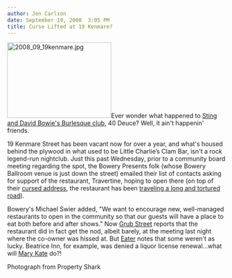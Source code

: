 ```yaml
---
author: Jen Carlson
date: September 19, 2008  3:05 PM
title: Curse Lifted at 19 Kenmare?
---
```


<p><img alt="2008_09_19kenmare.jpg" src="https://web.archive.org/web/20111117124156im_/http://gothamist.com/attachments/jen/2008_09_19kenmare.jpg" width="240" height="174" class="left">Ever wonder what happened to <a href="https://web.archive.org/web/20111117124156/http://gothamist.com/2007/05/11/bowies_burlesqu.php">Sting and David Bowie&apos;s Burlesque club</a>, 40 Deuce? Well, it ain&apos;t happenin&apos; friends. </p>

<p>19 Kenmare Street has been vacant now for over a year, and what&apos;s housed behind the plywood in what used to be Little Charlie&#x2019;s Clam Bar, isn&apos;t a rock legend-run nightclub. Just this past Wednesday, prior to a community board meeting regarding the spot, the Bowery Presents folk (whose Bowery Ballroom venue is just down the street) emailed their list of contacts asking for support of the restaurant, Travertine, hoping to open there (on top of their <a href="https://web.archive.org/web/20111117124156/http://www.observer.com/2008/real-estate/travertine-breaks-curse-19-kenmare">cursed address</a>, the restaurant has been <a href="https://web.archive.org/web/20111117124156/http://eater.com/archives/2008/08/first_word_yet_another_group_takes_a_crack_at_19_kenmare.php">traveling a long and tortured road</a>). </p>

<p>Bowery&apos;s Michael Swier added, &quot;We want to encourage new, well-managed restaurants to open in the community so that our guests will have a place to eat both before and after shows.&quot; Now <a href="https://web.archive.org/web/20111117124156/http://nymag.com/daily/food/2008/09/beatrice_denied_at_cb_meeting.html">Grub Street</a> reports that the restaurant did in fact get the nod, albeit barely, at the meeting last night where the co-owner was hissed at.  But <a href="https://web.archive.org/web/20111117124156/http://eater.com/archives/2008/09/first_word_14.php">Eater</a> notes that some weren&apos;t as lucky. Beatrice Inn, for example, was denied a liquor license renewal...what will <a href="https://web.archive.org/web/20111117124156/http://gawker.com/5047248/the-definitive-guide-to-the-beatrice-inn">Mary Kate</a> do?!</p>

<p><span class="photo_caption">Photograph from Property Shark</span></p>